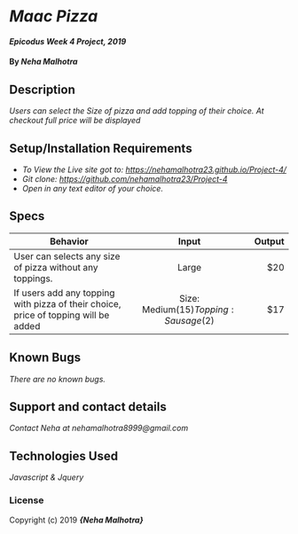# _Maac Pizza_

#### _Epicodus Week 4 Project, 2019_

#### By _**Neha Malhotra**_

## Description

_Users can select the Size of pizza and add topping of their choice. At checkout full price will be displayed_

## Setup/Installation Requirements

* _To View the Live site got to: https://nehamalhotra23.github.io/Project-4/_
* _Git clone: https://github.com/nehamalhotra23/Project-4_
* _Open in any text editor of your choice._


## Specs
| Behavior | Input | Output |
| ------------- |:-------------:| -----:|
| User can selects any size of pizza without any toppings.  |  Large | $20  |
| If users add any topping with pizza of their choice, price of topping will be added | Size: Medium($15) Topping: Sausage($2) | $17|


## Known Bugs

_There are no known bugs._

## Support and contact details

_Contact Neha at nehamalhotra8999@gmail.com_

## Technologies Used

_Javascript & Jquery_

### License

Copyright (c) 2019 **_{Neha Malhotra}_**
